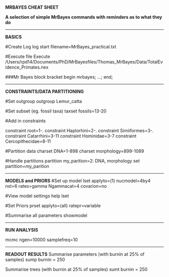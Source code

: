 **MRBAYES CHEAT SHEET**

**A selection of simple MrBayes commands with reminders as to what they do**
***
**BASICS**

#Create Log
log start filename=MrBayes_practical.txt

#Execute file
Execute /Users/rpd14/Documents/PhD/MrBayesfiles/Thomas_MrBayes/Data/TotalEvidence_Primates.nex

###Mr Bayes block bracket
begin mrbayes;
    ...;
end;
***
**CONSTRAINTS/DATA PARTITIONING**

#Set outgroup
outgroup Lemur_catta

#Set subset (eg. fossil taxa)
taxset fossils=13-20

#Add in constraints

constraint root=1-.
constraint Haplorhini=2-.
constraint Simiiformes=3-.
constraint Catarrhini=3-11
constraint Hominidae=3-7
constraint Cercopithecidae=8-11

#Partition data
charset DNA=1-898
charset morphology=899-1089

#Handle partitions
partition my_parition=2: DNA, morphology
set partition=my_parition
***
**MODELS and PRIORS**
#Set up model
lset applyto=(1) nucmodel=4by4 nst=6 rates=gamma Ngammacat=4 covarion=no

#View model settings
help lset

#Set Priors
prset applyto=(all) ratepr=variable

#Summarise all parameters
showmodel
***
**RUN ANALYSIS**

mcmc ngen=10000 samplefreq=10
***
**READOUT RESULTS**
Summarise parameters (with burnin at 25% of samples)
sump burnin = 250

Summarise trees (with burnin at 25% of samples)
sumt burnin = 250
